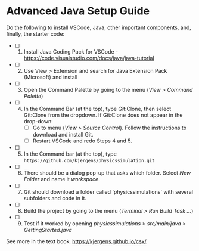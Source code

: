 # Advanced Java Setup Guide
Do the following to install VSCode, Java, other important components, and, finally, the starter code:
- [ ] 1. Install Java Coding Pack for VSCode - https://code.visualstudio.com/docs/java/java-tutorial
- [ ] 2. Use View > Extension and search for  Java Extension Pack (Microsoft) and install
- [ ] 3. Open the Command Palette by going to the menu (*View > Command Palette*)
- [ ] 4. In the Command Bar (at the top), type Git:Clone, then select Git:Clone from the dropdown.
      If Git:Clone does not appear in the drop-down:
     - [ ] Go to menu (*View > Source Control*). Follow the instructions to download and install Git.
     - [ ] Restart VSCode and redo Steps 4 and 5.
- [ ] 5. In the Command bar (at the top), type `https://github.com/kjergens/physicssimulation.git` 
- [ ] 6. There should be a dialog pop-up that asks which folder. Select *New Folder* and name it *workspace*.
- [ ] 7. Git should download a folder called 'physicssimulations' with several subfolders and code in it.
- [ ] 8. Build the project by going to the menu (*Terminal > Run Build Task ...*)
- [ ] 9. Test if it worked by opening *physicssimulations > src/main/java > GettingStarted.java*



See more in the text book. https://kjergens.github.io/csx/

